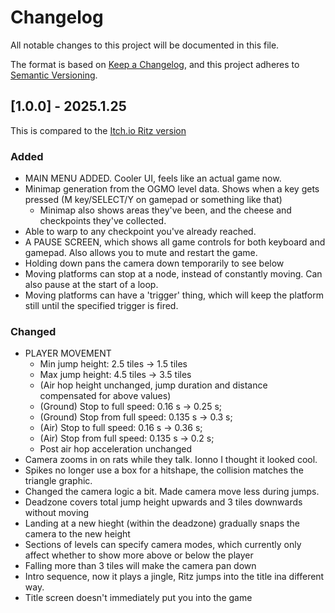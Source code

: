 # Changelog
All notable changes to this project will be documented in this file.

The format is based on [Keep a Changelog](https://keepachangelog.com/en/1.0.0/),
and this project adheres to [Semantic Versioning](https://semver.org/spec/v2.0.0.html).


## [1.0.0] - 2025.1.25
This is compared to the [Itch.io Ritz version](https://ninja-muffin24.itch.io/ritz)
### Added
- MAIN MENU ADDED. Cooler UI, feels like an actual game now.
- Minimap generation from the OGMO level data. Shows when a key gets pressed (M key/SELECT/Y on gamepad or something like that)
    - Minimap also shows areas they've been, and the cheese and checkpoints they've collected.
- Able to warp to any checkpoint you've already reached.
- A PAUSE SCREEN, which shows all game controls for both keyboard and gamepad. Also allows you to mute and restart the game.
- Holding down pans the camera down temporarily to see below
- Moving platforms can stop at a node, instead of constantly moving. Can also pause at the start of a loop.
- Moving platforms can have a 'trigger' thing, which will keep the platform still until the specified trigger is fired.

### Changed
- PLAYER MOVEMENT
    - Min jump height: 2.5 tiles -> 1.5 tiles
    - Max jump height: 4.5 tiles -> 3.5 tiles
    - (Air hop height unchanged, jump duration and distance compensated for above values)
    - (Ground) Stop to full speed:    0.16  s -> 0.25 s;
    - (Ground) Stop from full speed:  0.135 s -> 0.3  s;
    - (Air)    Stop to full speed:    0.16  s -> 0.36 s;
    - (Air)    Stop from full speed:  0.135 s -> 0.2  s;
    - Post air hop acceleration unchanged
- Camera zooms in on rats while they talk. Ionno I thought it looked cool.
- Spikes no longer use a box for a hitshape, the collision matches the triangle graphic.
- Changed the camera logic a bit. Made camera move less during jumps.
- Deadzone covers total jump height upwards and 3 tiles downwards without moving
- Landing at a new hieght (within the deadzone) gradually snaps the camera to the new height
- Sections of levels can specify camera modes, which currently only affect whether to show more above or below the player
- Falling more than 3 tiles will make the camera pan down
- Intro sequence, now it plays a jingle, Ritz jumps into the title ina  different way.
- Title screen doesn't immediately put you into the game